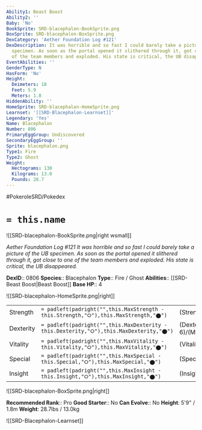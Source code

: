 ```yaml
---
Ability1: Beast Boost
Ability2: ''
Baby: 'No'
BookSprite: SRD-blacephalon-BookSprite.png
BoxSprite: SRD-blacephalon-BoxSprite.png
DexCategory: 'Aether Foundation Log #121'
DexDescription: It was horrible and so fast I could barely take a picture of the UB
  specimen. As soon as the portal opened it slithered through it, got close to one
  of the team members and exploded. His state is critical, the UB disappeared.
EventAbilities: ''
GenderType: N
HasForm: 'No'
Height:
  Deimeters: 18
  Feet: 5.9
  Meters: 1.8
HiddenAbility: ''
HomeSprite: SRD-blacephalon-HomeSprite.png
Learnset: '[[SRD-Blacephalon-Learnset]]'
Legendary: 'Yes'
Name: Blacephalon
Number: 806
PrimaryEggGroup: Undiscovered
SecondaryEggGroup: ''
Sprite: blacephalon.png
Type1: Fire
Type2: Ghost
Weight:
  Hectograms: 130
  Kilograms: 13.0
  Pounds: 28.7
---
```


#PokeroleSRD/Pokedex

# `= this.name`

![[SRD-blacephalon-BookSprite.png|right wsmall]]

*Aether Foundation Log #121*
*It was horrible and so fast I could barely take a picture of the UB specimen. As soon as the portal opened it slithered through it, got close to one of the team members and exploded. His state is critical, the UB disappeared.*

**DexID**:: 0806
**Species**:: Blacephalon
**Type**:: Fire / Ghost
**Abilities**:: [[SRD-Beast Boost|Beast Boost]]
**Base HP**:: 4

![[SRD-blacephalon-HomeSprite.png|right]]

|           |                                                                                        |                                          |
| --------- | -------------------------------------------------------------------------------------- | ---------------------------------------- |
| Strength  | `= padleft(padright("",this.MaxStrength - this.Strength,"⭘"),this.MaxStrength,"⬤")`    | (Strength::7)/(MaxStrength::7)   |
| Dexterity | `= padleft(padright("",this.MaxDexterity - this.Dexterity,"⭘"),this.MaxDexterity,"⬤")` | (Dexterity:: 6)/(MaxDexterity::6) |
| Vitality  | `= padleft(padright("",this.MaxVitality - this.Vitality,"⭘"),this.MaxVitality,"⬤")`    | (Vitality::4)/(MaxVitality::4)   |
| Special   | `= padleft(padright("",this.MaxSpecial - this.Special,"⭘"),this.MaxSpecial,"⬤")`       | (Special::6)/(MaxSpecial::6)     |
| Insight   | `= padleft(padright("",this.MaxInsight - this.Insight,"⭘"),this.MaxInsight,"⬤")`       | (Insight::5)/(MaxInsight::5)     |

![[SRD-blacephalon-BoxSprite.png|right]]

**Recommended Rank**:: Pro
**Good Starter**:: No
**Can Evolve**:: No
**Height**: 5'9" / 1.8m
**Weight**: 28.7lbs / 13.0kg

![[SRD-Blacephalon-Learnset]]